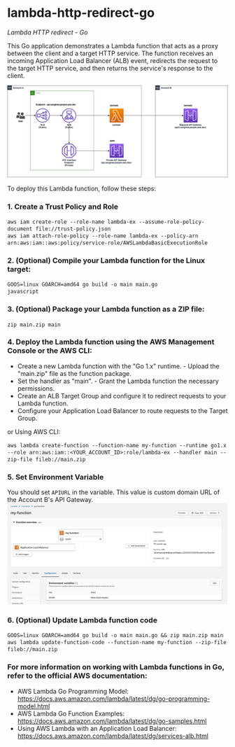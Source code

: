 # lambda-http-redirect-go
*Lambda HTTP redirect - Go*

This Go application demonstrates a Lambda function that acts as a proxy between the client and a target HTTP service. The function receives an incoming Application Load Balancer (ALB) event, redirects the request to the target HTTP service, and then returns the service's response to the client. 

![image](assets/apigw.png)

To deploy this Lambda function, follow these steps: 

### 1. Create a Trust Policy and Role
    aws iam create-role --role-name lambda-ex --assume-role-policy-document file://trust-policy.json
    aws iam attach-role-policy --role-name lambda-ex --policy-arn arn:aws:iam::aws:policy/service-role/AWSLambdaBasicExecutionRole    

### 2. (Optional) Compile your Lambda function for the Linux target:
    GOOS=linux GOARCH=amd64 go build -o main main.go
    javascript
    

### 3. (Optional) Package your Lambda function as a ZIP file:
    zip main.zip main
    

### 4. Deploy the Lambda function using the AWS Management Console or the AWS CLI: 
- Create a new Lambda function with the "Go 1.x" runtime. - Upload the "main.zip" file as the function package.
- Set the handler as "main". - Grant the Lambda function the necessary permissions. 
- Create an ALB Target Group and configure it to redirect requests to your Lambda function. 
- Configure your Application Load Balancer to route requests to the Target Group. 

or Using AWS CLI:

```
aws lambda create-function --function-name my-function --runtime go1.x --role arn:aws:iam::<YOUR_ACCOUNT_ID>:role/lambda-ex --handler main --zip-file fileb://main.zip
```

### 5. Set Environment Variable
You should set `APIURL` in the variable. This value is custom domain URL of the Account B's API Gateway.
![image](assets/lambda-envvar.png)

### 6. (Optional) Update Lambda function code
```
GOOS=linux GOARCH=amd64 go build -o main main.go && zip main.zip main
aws lambda update-function-code --function-name my-function --zip-file fileb://main.zip
```

### For more information on working with Lambda functions in Go, refer to the official AWS documentation:
- AWS Lambda Go Programming Model: https://docs.aws.amazon.com/lambda/latest/dg/go-programming-model.html 
- AWS Lambda Go Function Examples: https://docs.aws.amazon.com/lambda/latest/dg/go-samples.html
- Using AWS Lambda with an Application Load Balancer: https://docs.aws.amazon.com/lambda/latest/dg/services-alb.html
